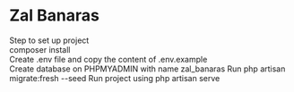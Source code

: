 # Zal Banaras
Step to set up project <br />
composer install <br /> 
Create .env file and copy the content of .env.example <br />
Create database on PHPMYADMIN with name zal_banaras 
Run php artisan migrate:fresh --seed 
Run project using php artisan serve 

